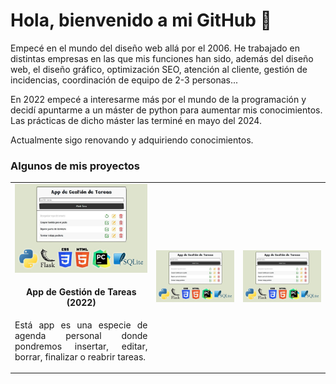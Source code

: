 <h1>Hola, bienvenido a mi GitHub 👋</h1>  

Empecé en el mundo del diseño web allá por el 2006. He trabajado en distintas empresas en las que mis funciones han sido, además del diseño web, el diseño gráfico, optimización SEO, atención al cliente, gestión de incidencias, coordinación de equipo de 2-3 personas...

En 2022 empecé a interesarme más por el mundo de la programación y decidí apuntarme a un máster de python para aumentar mis conocimientos. Las prácticas de dicho máster las terminé en mayo del 2024.

Actualmente sigo renovando y adquiriendo conocimientos.

<h3>Algunos de mis proyectos</h3>  

<table>
<tbody><tr>
<td>
<a href="https://github.com/sergioacunamartin/app-gestion-tareas" title="Ver App Gestión de Tareas" rel="nofollow">
<img src="https://github.com/sergioacunamartin/sergioacunamartin/blob/main/miniaturas/miniatura-app-tareas.jpg" alt="Miniatura proyecto App Gestión de Tareas style="max-width: 100%;">
</a>
<h4 style="text-align:center;">App de Gestión de Tareas (2022)</h4>  
<p style="text-align: justify;">Está app es una especie de agenda personal donde pondremos insertar, editar, borrar, finalizar o reabrir tareas.</p>  
</td>
<td>
<a href="https://github.com/sergioacunamartin/app-gestion-tareas" title="Ver App Gestión de Tareas" rel="nofollow">
<img src="https://github.com/sergioacunamartin/sergioacunamartin/blob/main/miniaturas/miniatura-app-tareas.jpg" alt="Miniatura proyecto App Gestión de Tareas style="max-width: 100%;">
</a>
</td>
<td>
<a href="https://github.com/sergioacunamartin/app-gestion-tareas" title="Ver App Gestión de Tareas" rel="nofollow">
<img src="https://github.com/sergioacunamartin/sergioacunamartin/blob/main/miniaturas/miniatura-app-tareas.jpg" alt="Miniatura proyecto App Gestión de Tareas style="max-width: 100%;">
</a>
</td>  
</tr>
</tbody></table>
